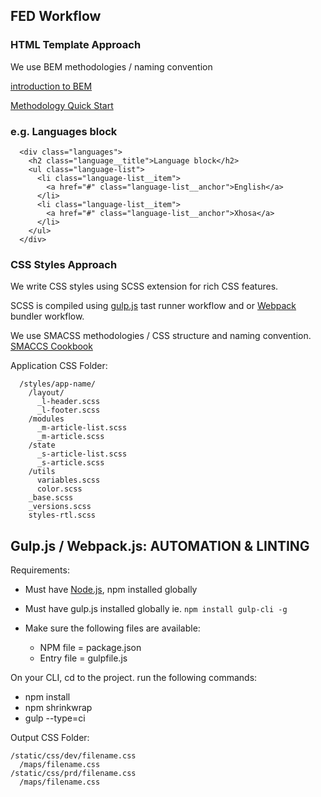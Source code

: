 FED Workflow
------------------

### HTML Template Approach
  We use BEM methodologies / naming convention

  [introduction to BEM](http://getbem.com/introduction/)

  [Methodology Quick Start](https://en.bem.info/methodology/quick-start/)


### e.g. Languages block
  ```
    <div class="languages">
      <h2 class="language__title">Language block</h2>
      <ul class="language-list">
        <li class="language-list__item">
          <a href="#" class="language-list__anchor">English</a>
        </li>
        <li class="language-list__item">
          <a href="#" class="language-list__anchor">Xhosa</a>
        </li>
      </ul>
    </div>
  ```

### CSS Styles Approach
  We write CSS styles using SCSS extension for rich CSS features.

  SCSS is compiled using [gulp.js](https://gulpjs.com/) tast runner workflow and or [Webpack](webpack.js) bundler workflow.

  We use SMACSS methodologies / CSS structure and naming convention.
  [SMACCS Cookbook](  https://smacss.com/book/)

  Application CSS Folder:
  ```
    /styles/app-name/
      /layout/
        _l-header.scss
        _l-footer.scss
      /modules
        _m-article-list.scss
        _m-article.scss
      /state
        _s-article-list.scss
        _s-article.scss
      /utils
        variables.scss
        color.scss
      _base.scss
      _versions.scss
      styles-rtl.scss
  ```

Gulp.js / Webpack.js: AUTOMATION & LINTING
----------------------------------------
  Requirements:
  * Must have [Node.js](https://nodejs.org/en/), npm installed globally
  * Must have gulp.js installed globally ie. `npm install gulp-cli -g`

  * Make sure the following files are available:
    * NPM file = package.json
    * Entry file = gulpfile.js

  On your CLI, cd to the project.
  run the following commands:
  * npm install
  * npm shrinkwrap
  * gulp --type=ci


  Output CSS Folder:

    /static/css/dev/filename.css
      /maps/filename.css
    /static/css/prd/filename.css
      /maps/filename.css
